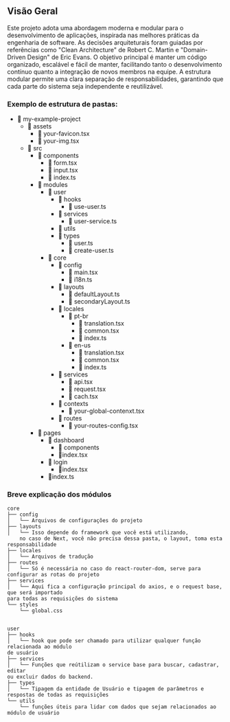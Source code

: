 ## Visão Geral

Este projeto adota uma abordagem moderna e modular para o desenvolvimento de aplicações, inspirada nas melhores práticas da engenharia de software. As decisões arquiteturais foram guiadas por referências como "Clean Architecture" de Robert C. Martin e "Domain-Driven Design" de Eric Evans. O objetivo principal é manter um código organizado, escalável e fácil de manter, facilitando tanto o desenvolvimento contínuo quanto a integração de novos membros na equipe. A estrutura modular permite uma clara separação de responsabilidades, garantindo que cada parte do sistema seja independente e reutilizável.

### Exemplo de estrutura de pastas:

- 📂 my-example-project
    - 📂 assets
      - 📄 your-favicon.tsx
      - 📄 your-img.tsx
    - 📂 src
        - 📂 components
            - 📄 form.tsx
            - 📄 input.tsx
            - 📄 index.ts
        - 📂 modules
            - 📂 user
              - 📂 hooks
                - 📄 use-user.ts
              - 📂 services
                - 📄 user-service.ts
              - 📂 utils
              - 📂 types
                - 📄 user.ts
                - 📄 create-user.ts
            - 📂 core
              - 📂 config
                - 📄 main.tsx
                - 📄 i18n.ts
              - 📂 layouts
                - 📄 defaultLayout.ts
                - 📄 secondaryLayout.ts
              - 📂 locales
                - 📂 pt-br
                  - 📄 translation.tsx
                  - 📄 common.tsx
                  - 📄 index.ts
                - 📂 en-us
                  - 📄 translation.tsx
                  - 📄 common.tsx
                  - 📄 index.ts
              - 📂 services
                - 📄 api.tsx
                - 📄 request.tsx
                - 📄 cach.tsx
              - 📂 contexts
                - 📄 your-global-contenxt.tsx
              - 📂 routes
                - 📄 your-routes-config.tsx
        - 📂 pages
            - 📂 dashboard
              - 📂 components
              - 📄index.tsx
            - 📂 login
              - 📄index.tsx
            - 📄index.ts

### Breve explicação dos módulos

```
core
├── config
│   └── Arquivos de configurações do projeto
├── layouts
│   └── Isso depende do framework que você está utilizando,
  	no caso de Next, você não precisa dessa pasta, o layout, toma esta responsabilidade
├── locales
│   └── Arquivos de tradução
├── routes
│   └── Só é necessária no caso do react-router-dom, serve para configurar as rotas do projeto
├── services
│   └── Aqui fica a configuração principal do axios, e o request base, que será importado
para todas as requisições do sistema
└── styles
    └── global.css


user
├── hooks
│   └── hook que pode ser chamado para utilizar qualquer função relacionada ao módulo
de usuário
├── services
│   └── Funções que reútilizam o service base para buscar, cadastrar, editar
ou excluir dados do backend.
├── types
│   └── Tipagem da entidade de Usuário e tipagem de parâmetros e respostas de todas as requisições
└── utils
    └── funções úteis para lidar com dados que sejam relacionados ao módulo de usuário
```

